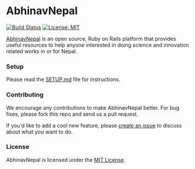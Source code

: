 # AbhinavNepal

[![Build Status](https://travis-ci.com/AbhinavNepal/abhinav-nepal.svg?branch=master)](https://travis-ci.com/AbhinavNepal/abhinav-nepal)
[![License: MIT](https://img.shields.io/badge/License-MIT-blue.svg)](https://github.com/AbhinavNepal/abhinav-nepal/blob/master/LICENSE)

[AbhinavNepal](https://abhinavnepal.com) is an open source, Ruby on Rails platform that provides useful resources to help anyone interested in doing science and innovation related works in or for Nepal.

### Setup

Please read the [SETUP.md](https://github.com/AbhinavNepal/abhinav-nepal/blob/master/SETUP.md) file for instructions.

### Contributing

We encourage any contributions to make AbhinavNepal better. For bug fixes, please fork this repo and send us a pull request.

If you'd like to add a cool new feature, please [create an issue](https://github.com/AbhinavNepal/abhinav-nepal/issues/new) to discuss about what you want to do.

### License

AbhinavNepal is licensed under the [MIT License](https://github.com/AbhinavNepal/abhinav-nepal/blob/master/LICENSE).
